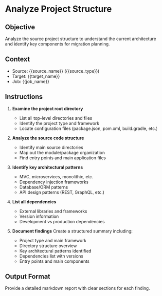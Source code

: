 # Analyze Project Structure

## Objective
Analyze the source project structure to understand the current architecture and identify key components for migration planning.

## Context
- Source: {{source_name}} ({{source_type}})
- Target: {{target_name}}
- Job: {{job_name}}

## Instructions

1. **Examine the project root directory**
   - List all top-level directories and files
   - Identify the project type and framework
   - Locate configuration files (package.json, pom.xml, build.gradle, etc.)

2. **Analyze the source code structure**
   - Identify main source directories
   - Map out the module/package organization
   - Find entry points and main application files

3. **Identify key architectural patterns**
   - MVC, microservices, monolithic, etc.
   - Dependency injection frameworks
   - Database/ORM patterns
   - API design patterns (REST, GraphQL, etc.)

4. **List all dependencies**
   - External libraries and frameworks
   - Version information
   - Development vs production dependencies

5. **Document findings**
   Create a structured summary including:
   - Project type and main framework
   - Directory structure overview
   - Key architectural patterns identified
   - Dependencies list with versions
   - Entry points and main components

## Output Format
Provide a detailed markdown report with clear sections for each finding.